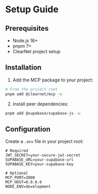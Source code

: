 # Setup Guide

## Prerequisites

- Node.js 16+
- pnpm 7+
- ClearNet project setup

## Installation

1. Add the MCP package to your project:

```bash
# From the project root
pnpm add @clearnet/mcp -w
```

2. Install peer dependencies:

```bash
pnpm add @supabase/supabase-js -w
```

## Configuration

Create a `.env` file in your project root:

```env
# Required
JWT_SECRET=your-secure-jwt-secret
SUPABASE_URL=your-supabase-url
SUPABASE_KEY=your-supabase-key

# Optional
MCP_PORT=3000
MCP_HOST=0.0.0.0
NODE_ENV=development
```
